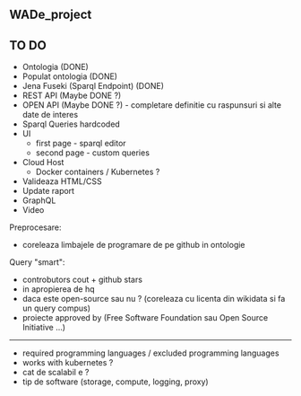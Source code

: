 ## WADe_project


## TO DO

* Ontologia (DONE)
* Populat ontologia (DONE)
* Jena Fuseki (Sparql Endpoint) (DONE)
* REST API (Maybe DONE ?) 
* OPEN API (Maybe DONE ?) - completare definitie cu raspunsuri si alte date de interes
* Sparql Queries hardcoded
* UI
  * first page - sparql editor
  * second page - custom queries
* Cloud Host
  * Docker containers / Kubernetes ? 
* Valideaza HTML/CSS
* Update raport
* GraphQL
* Video

Preprocesare:
- coreleaza limbajele de programare de pe github in ontologie

Query "smart":

- controbutors cout + github stars
- in apropierea de hq
- daca este open-source sau nu ? (coreleaza cu licenta din wikidata si fa un query compus)
- proiecte approved by (Free Software Foundation sau Open Source Initiative ...)
------
- required programming languages / excluded programming languages
- works with kubernetes ?
- cat de scalabil e ?
- tip de software (storage, compute, logging, proxy)
